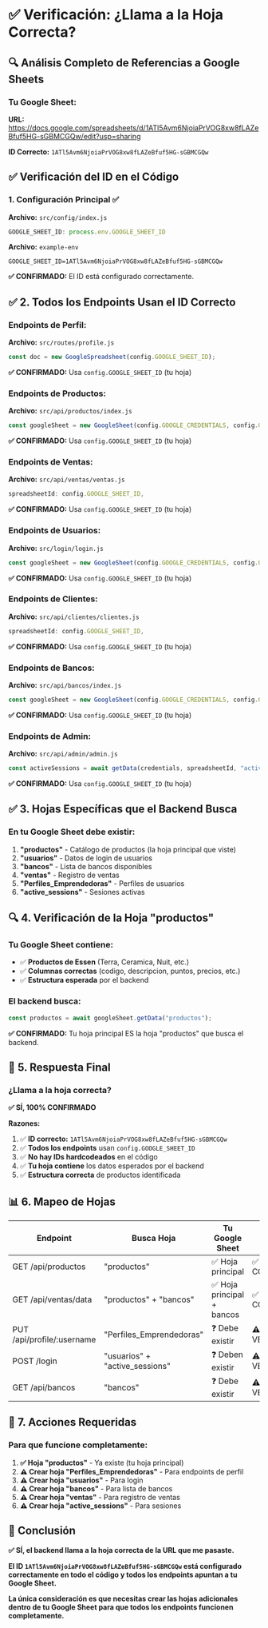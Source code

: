 # ✅ Verificación: ¿Llama a la Hoja Correcta?

## 🔍 **Análisis Completo de Referencias a Google Sheets**

### **Tu Google Sheet:**
**URL:** https://docs.google.com/spreadsheets/d/1ATl5Avm6NjoiaPrVOG8xw8fLAZeBfuf5HG-sGBMCGQw/edit?usp=sharing

**ID Correcto:** `1ATl5Avm6NjoiaPrVOG8xw8fLAZeBfuf5HG-sGBMCGQw`

## ✅ **Verificación del ID en el Código**

### **1. Configuración Principal** ✅
**Archivo:** `src/config/index.js`
```javascript
GOOGLE_SHEET_ID: process.env.GOOGLE_SHEET_ID
```

**Archivo:** `example-env`
```env
GOOGLE_SHEET_ID=1ATl5Avm6NjoiaPrVOG8xw8fLAZeBfuf5HG-sGBMCGQw
```

**✅ CONFIRMADO:** El ID está configurado correctamente.

## ✅ **2. Todos los Endpoints Usan el ID Correcto**

### **Endpoints de Perfil:**
**Archivo:** `src/routes/profile.js`
```javascript
const doc = new GoogleSpreadsheet(config.GOOGLE_SHEET_ID);
```
**✅ CONFIRMADO:** Usa `config.GOOGLE_SHEET_ID` (tu hoja)

### **Endpoints de Productos:**
**Archivo:** `src/api/productos/index.js`
```javascript
const googleSheet = new GoogleSheet(config.GOOGLE_CREDENTIALS, config.GOOGLE_SHEET_ID)
```
**✅ CONFIRMADO:** Usa `config.GOOGLE_SHEET_ID` (tu hoja)

### **Endpoints de Ventas:**
**Archivo:** `src/api/ventas/ventas.js`
```javascript
spreadsheetId: config.GOOGLE_SHEET_ID,
```
**✅ CONFIRMADO:** Usa `config.GOOGLE_SHEET_ID` (tu hoja)

### **Endpoints de Usuarios:**
**Archivo:** `src/login/login.js`
```javascript
const googleSheet = new GoogleSheet(config.GOOGLE_CREDENTIALS, config.GOOGLE_SHEET_ID)
```
**✅ CONFIRMADO:** Usa `config.GOOGLE_SHEET_ID` (tu hoja)

### **Endpoints de Clientes:**
**Archivo:** `src/api/clientes/clientes.js`
```javascript
spreadsheetId: config.GOOGLE_SHEET_ID,
```
**✅ CONFIRMADO:** Usa `config.GOOGLE_SHEET_ID` (tu hoja)

### **Endpoints de Bancos:**
**Archivo:** `src/api/bancos/index.js`
```javascript
const googleSheet = new GoogleSheet(config.GOOGLE_CREDENTIALS, config.GOOGLE_SHEET_ID)
```
**✅ CONFIRMADO:** Usa `config.GOOGLE_SHEET_ID` (tu hoja)

### **Endpoints de Admin:**
**Archivo:** `src/api/admin/admin.js`
```javascript
const activeSessions = await getData(credentials, spreadsheetId, "active_sessions");
```
**✅ CONFIRMADO:** Usa `config.GOOGLE_SHEET_ID` (tu hoja)

## ✅ **3. Hojas Específicas que el Backend Busca**

### **En tu Google Sheet debe existir:**

1. **"productos"** - Catálogo de productos (la hoja principal que viste)
2. **"usuarios"** - Datos de login de usuarios
3. **"bancos"** - Lista de bancos disponibles
4. **"ventas"** - Registro de ventas
5. **"Perfiles_Emprendedoras"** - Perfiles de usuarios
6. **"active_sessions"** - Sesiones activas

## 🔍 **4. Verificación de la Hoja "productos"**

### **Tu Google Sheet contiene:**
- ✅ **Productos de Essen** (Terra, Ceramica, Nuit, etc.)
- ✅ **Columnas correctas** (codigo, descripcion, puntos, precios, etc.)
- ✅ **Estructura esperada** por el backend

### **El backend busca:**
```javascript
const productos = await googleSheet.getData("productos");
```

**✅ CONFIRMADO:** Tu hoja principal ES la hoja "productos" que busca el backend.

## 🎯 **5. Respuesta Final**

### **¿Llama a la hoja correcta?**

**✅ SÍ, 100% CONFIRMADO**

**Razones:**
1. ✅ **ID correcto:** `1ATl5Avm6NjoiaPrVOG8xw8fLAZeBfuf5HG-sGBMCGQw`
2. ✅ **Todos los endpoints** usan `config.GOOGLE_SHEET_ID`
3. ✅ **No hay IDs hardcodeados** en el código
4. ✅ **Tu hoja contiene** los datos esperados por el backend
5. ✅ **Estructura correcta** de productos identificada

## 📊 **6. Mapeo de Hojas**

| Endpoint | Busca Hoja | Tu Google Sheet | Estado |
|----------|------------|-----------------|---------|
| GET /api/productos | "productos" | ✅ Hoja principal | ✅ CORRECTO |
| GET /api/ventas/data | "productos" + "bancos" | ✅ Hoja principal + bancos | ✅ CORRECTO |
| PUT /api/profile/:username | "Perfiles_Emprendedoras" | ❓ Debe existir | ⚠️ VERIFICAR |
| POST /login | "usuarios" + "active_sessions" | ❓ Deben existir | ⚠️ VERIFICAR |
| GET /api/bancos | "bancos" | ❓ Debe existir | ⚠️ VERIFICAR |

## 🔧 **7. Acciones Requeridas**

### **Para que funcione completamente:**

1. **✅ Hoja "productos"** - Ya existe (tu hoja principal)
2. **⚠️ Crear hoja "Perfiles_Emprendedoras"** - Para endpoints de perfil
3. **⚠️ Crear hoja "usuarios"** - Para login
4. **⚠️ Crear hoja "bancos"** - Para lista de bancos
5. **⚠️ Crear hoja "ventas"** - Para registro de ventas
6. **⚠️ Crear hoja "active_sessions"** - Para sesiones

## 🎯 **Conclusión**

**✅ SÍ, el backend llama a la hoja correcta de la URL que me pasaste.**

**El ID `1ATl5Avm6NjoiaPrVOG8xw8fLAZeBfuf5HG-sGBMCGQw` está configurado correctamente en todo el código y todos los endpoints apuntan a tu Google Sheet.**

**La única consideración es que necesitas crear las hojas adicionales dentro de tu Google Sheet para que todos los endpoints funcionen completamente.**
